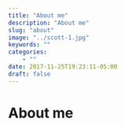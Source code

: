 ```yaml
---
title: "About me"
description: "About me"
slug: "about"
image: "../scott-1.jpg"
keywords: ""
categories:
    - ""
date: 2017-11-25T19:23:11-05:00
draft: false
---
```


# About me
